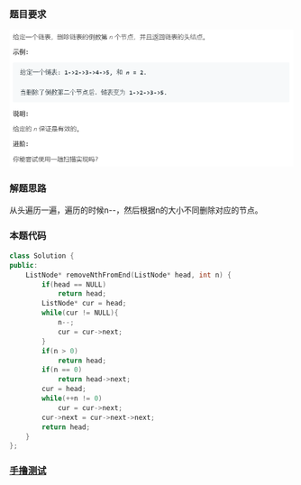 ### 题目要求

![](./pic/19.png)

### 解题思路

从头遍历一遍，遍历的时候n--，然后根据n的大小不同删除对应的节点。

### 本题代码

```c++
class Solution {
public:
    ListNode* removeNthFromEnd(ListNode* head, int n) {
        if(head == NULL)
            return head;
        ListNode* cur = head;
        while(cur != NULL){
            n--;
            cur = cur->next;
        }
        if(n > 0)
            return head;
        if(n == 0)
            return head->next;
        cur = head;
        while(++n != 0)
            cur = cur->next;
        cur->next = cur->next->next;
        return head;
    }
};
```

### [手撸测试](<https://leetcode-cn.com/problems/remove-nth-node-from-end-of-list/>) 
